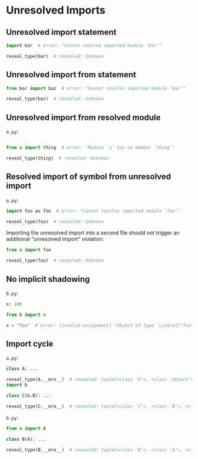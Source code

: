 # Unresolved Imports

## Unresolved import statement

```py
import bar  # error: "Cannot resolve imported module `bar`"

reveal_type(bar)  # revealed: Unknown
```

## Unresolved import from statement

```py
from bar import baz  # error: "Cannot resolve imported module `bar`"

reveal_type(baz)  # revealed: Unknown
```

## Unresolved import from resolved module

`a.py`:

```py

```

```py
from a import thing  # error: "Module `a` has no member `thing`"

reveal_type(thing)  # revealed: Unknown
```

## Resolved import of symbol from unresolved import

`a.py`:

```py
import foo as foo  # error: "Cannot resolve imported module `foo`"

reveal_type(foo)  # revealed: Unknown
```

Importing the unresolved import into a second file should not trigger an additional "unresolved
import" violation:

```py
from a import foo

reveal_type(foo)  # revealed: Unknown
```

## No implicit shadowing

`b.py`:

```py
x: int
```

```py
from b import x

x = "foo"  # error: [invalid-assignment] "Object of type `Literal["foo"]"
```

## Import cycle

`a.py`:

```py
class A: ...

reveal_type(A.__mro__)  # revealed: tuple[<class 'A'>, <class 'object'>]
import b

class C(b.B): ...

reveal_type(C.__mro__)  # revealed: tuple[<class 'C'>, <class 'B'>, <class 'A'>, <class 'object'>]
```

`b.py`:

```py
from a import A

class B(A): ...

reveal_type(B.__mro__)  # revealed: tuple[<class 'B'>, <class 'A'>, <class 'object'>]
```

